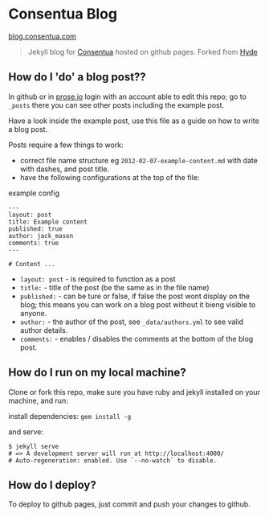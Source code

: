 # Consentua Blog

[blog.consentua.com](http://blog.consentua.com)

> Jekyll blog for [Consentua](http://Consentua.com) hosted on github pages. Forked from [Hyde](https://github.com/poole/hyde)

## How do I 'do' a blog post??

In github or in [prose.io](http://prose.io/) login with an account able to edit this repo; go to `_posts` there you can see other posts including the example post.

Have a look inside the example post, use this file as a guide on how to write a blog post.

Posts require a few things to work:
* correct file name structure eg `2012-02-07-example-content.md` with date with dashes, and post title.
* have the following configurations at the top of the file:

example config
```
---
layout: post
title: Example content
published: true
author: jack_mason
comments: true
---

# Content ...
```

* `layout: post` - is required to function as a post
* `title:` - title of the post (be the same as in the file name)
* `published:` - can be ture or false, if false the post wont display on the blog; this means you can work on a blog post without it bieng visible to anyone.
* `author:` - the author of the post, see `_data/authors.yml` to see valid author details.
* `comments:` - enables / disables the comments at the bottom of the blog post.


## How do I run on my local machine?

Clone or fork this repo,
make sure you have ruby and jekyll installed on your machine, and run:

install dependencies:
` gem install -g `

and serve: 
```
$ jekyll serve
# => A development server will run at http://localhost:4000/
# Auto-regeneration: enabled. Use `--no-watch` to disable.
```

## How do I deploy?

To deploy to github pages, just commit and push your changes to github.
